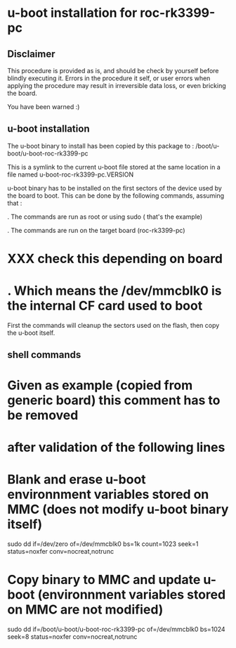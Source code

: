 # u-boot installation for roc-rk3399-pc

## Disclaimer

This procedure is provided as is, and should be check by yourself before
blindly executing it. Errors in the procedure it self, or user errors when
applying the procedure may result in irreversible data loss, or even bricking
the board.

You have been warned :)

## u-boot installation

The u-boot binary to install has been copied by this package to :
/boot/u-boot/u-boot-roc-rk3399-pc

This is a symlink to the current u-boot file stored at the same location in a
file named u-boot-roc-rk3399-pc.VERSION

u-boot binary has to be installed on the first sectors of the device used by
the board to boot. This can be done by the following commands, assuming that :

. The commands are run as root or using sudo ( that's the example)

. The commands are run on the target board (roc-rk3399-pc)

# XXX check this depending on board
# . Which means the /dev/mmcblk0 is the internal CF card used to boot

First the commands will cleanup the sectors used on the flash, then copy the
u-boot itself.


## shell commands

# Given as example (copied from generic board) this comment has to be removed
# after validation of the following lines

# Blank and erase u-boot environnment variables stored on MMC (does not modify u-boot binary itself)
sudo dd if=/dev/zero of=/dev/mmcblk0 bs=1k count=1023 seek=1 status=noxfer conv=nocreat,notrunc

# Copy binary to MMC and update u-boot (environnment variables stored on MMC are not modified)
sudo dd if=/boot/u-boot/u-boot-roc-rk3399-pc of=/dev/mmcblk0 bs=1024 seek=8 status=noxfer conv=nocreat,notrunc
